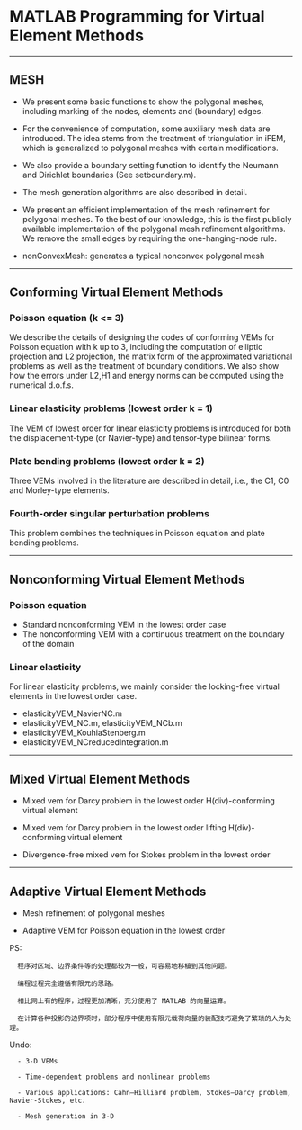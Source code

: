# MATLAB Programming for Virtual Element Methods

--------------
## MESH

- We present some basic functions to show the polygonal meshes, including marking of the nodes, elements and (boundary) edges.

- For the convenience of computation, some auxiliary mesh data are introduced. 
  The idea stems from the treatment of triangulation in iFEM, which is generalized to polygonal meshes with certain modifications. 

- We also provide a boundary setting function to identify the Neumann and Dirichlet boundaries (See setboundary.m).

- The mesh generation algorithms are also described in detail.

- We present an efficient implementation of the mesh refinement for polygonal meshes. To the best of our knowledge, this is the first publicly available implementation of the polygonal mesh refinement algorithms. We remove the small edges by requiring the one-hanging-node rule.
- nonConvexMesh: generates a typical nonconvex polygonal mesh

-------------------------
## Conforming Virtual Element Methods

### Poisson equation (k <= 3)

We describe the details of designing the codes of conforming VEMs for Poisson equation with k up to 3, 
including the computation of elliptic projection and L2 projection, the matrix form of the approximated variational problems as well as the treatment of boundary conditions.
We also show how the errors under L2,H1 and energy norms can be computed using the numerical d.o.f.s.

### Linear elasticity problems (lowest order k = 1)

The VEM of lowest order for linear elasticity problems is introduced for both the displacement-type (or Navier-type) and tensor-type bilinear forms. 

### Plate bending problems (lowest order k = 2)

Three VEMs involved in the literature are described in detail, i.e., the C1, C0 and Morley-type elements.

### Fourth-order singular perturbation problems

 This problem combines the techniques in Poisson equation and plate bending problems.


---------------
## Nonconforming Virtual Element Methods

### Poisson equation

   - Standard nonconforming VEM in the lowest order case
   - The nonconforming VEM with a continuous treatment on the boundary of the domain

### Linear elasticity

For linear elasticity problems, we mainly consider the locking-free virtual elements in the lowest order case. 
   
   - elasticityVEM_NavierNC.m    
   - elasticityVEM_NC.m,  elasticityVEM_NCb.m
   - elasticityVEM_KouhiaStenberg.m
   - elasticityVEM_NCreducedIntegration.m


------------------
## Mixed Virtual Element Methods

 - Mixed vem for Darcy problem in the lowest order H(div)-conforming virtual element
 
 - Mixed vem for Darcy problem in the lowest order lifting H(div)-conforming virtual element
 
 - Divergence-free mixed vem for Stokes problem in the lowest order


------------------
##  Adaptive Virtual Element Methods

  - Mesh refinement of polygonal meshes
  
  - Adaptive VEM for Poisson equation in the lowest order


  PS: 

      程序对区域、边界条件等的处理都较为一般，可容易地移植到其他问题。
      
      编程过程完全遵循有限元的思路。
      
      相比网上有的程序，过程更加清晰，充分使用了 MATLAB 的向量运算。
      
      在计算各种投影的边界项时，部分程序中使用有限元载荷向量的装配技巧避免了繁琐的人为处理。

  Undo:

      - 3-D VEMs  
      
      - Time-dependent problems and nonlinear problems
      
      - Various applications: Cahn–Hilliard problem, Stokes–Darcy problem, Navier-Stokes, etc.
      
      - Mesh generation in 3-D


​      

